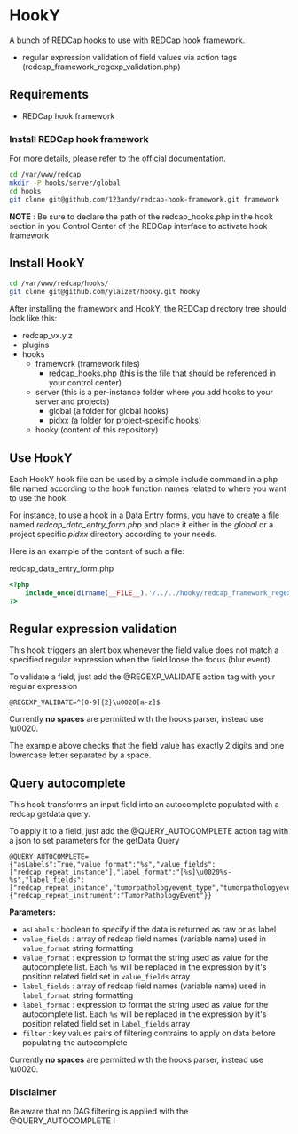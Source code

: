 # HookY

A bunch of REDCap hooks to use with REDCap hook framework.

* regular expression validation of field values via action tags (redcap_framework_regexp_validation.php)

## Requirements

* REDCap hook framework

### Install REDCap hook framework

For more details, please refer to the official documentation.

```bash
cd /var/www/redcap
mkdir -P hooks/server/global
cd hooks
git clone git@github.com/123andy/redcap-hook-framework.git framework
```

**NOTE** : Be sure to declare the path of the redcap_hooks.php in the hook section in you Control Center of the REDCap interface to activate hook framework

## Install HookY

```bash
cd /var/www/redcap/hooks/
git clone git@github.com/ylaizet/hooky.git hooky
```

After installing the framework and HookY, the REDCap directory tree should look like this:

* redcap_vx.y.z
* plugins
* hooks
  * framework (framework files)
    * redcap_hooks.php (this is the file that should be referenced in your control center)
  * server (this is a per-instance folder where you add hooks to your server and projects)
    * global (a folder for global hooks)
    * pidxx (a folder for project-specific hooks)
  * hooky (content of this repository)

## Use HookY

Each HookY hook file can be used by a simple include command in a php file named according to the hook function names related to where you want to use the hook.

For instance, to use a hook in a Data Entry forms, you have to create a file named *redcap_data_entry_form.php* and place it either in the *global* or a project specific *pidxx* directory according to your needs.

Here is an example of the content of such a file:

redcap_data_entry_form.php
```php
<?php
	include_once(dirname(__FILE__).'/../../hooky/redcap_framework_regexp_validation.php');
?>
```
## Regular expression validation

This hook triggers an alert box whenever the field value does not match a specified regular expression when the field loose the focus (blur event).

To validate a field, just add the @REGEXP_VALIDATE action tag with your regular expression

```
@REGEXP_VALIDATE=^[0-9]{2}\u0020[a-z]$
```
Currently **no spaces** are permitted with the hooks parser, instead use \u0020.

The example above checks that the field value has exactly 2 digits and one lowercase letter separated by a space.

## Query autocomplete

This hook transforms an input field into an autocomplete populated with a redcap getdata query.

To apply it to a field, just add the @QUERY_AUTOCOMPLETE action tag with a json to set parameters for the getData Query

```
@QUERY_AUTOCOMPLETE={"asLabels":True,"value_format":"%s","value_fields":["redcap_repeat_instance"],"label_format":"[%s]\u0020%s-%s","label_fields":["redcap_repeat_instance","tumorpathologyevent_type","tumorpathologyevent_startdate"],"filter":{"redcap_repeat_instrument":"TumorPathologyEvent"}}
```

**Parameters:**

* `asLabels` : boolean to specify if the data is returned as raw or as label
* `value_fields` : array of redcap field names (variable name) used in `value_format` string formatting
* `value_format` : expression to format the string used as value for the autocomplete list. Each `%s` will be replaced in the expression by it's position related field set in `value_fields` array
* `label_fields` : array of redcap field names (variable name) used in `label_format` string formatting
* `label_format` : expression to format the string used as value for the autocomplete list. Each `%s` will be replaced in the expression by it's position related field set in `label_fields` array
* `filter` : key:values pairs of filtering contrains to apply on data before populating the autocomplete

Currently **no spaces** are permitted with the hooks parser, instead use \u0020.

### Disclaimer

Be aware that no DAG filtering is applied with the @QUERY_AUTOCOMPLETE !

